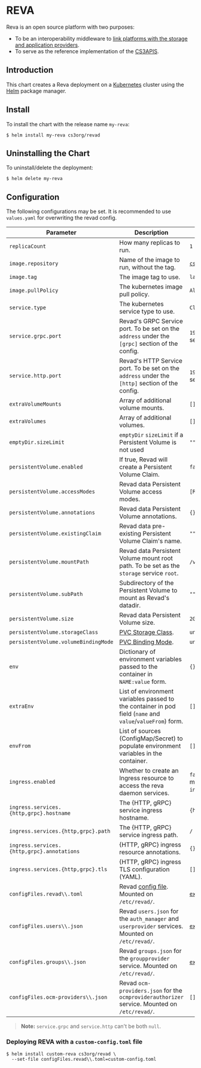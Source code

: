 # REVA

Reva is an open source platform with two purposes:

- To be an interoperability middleware to [link platforms with the storage and application providers](https://reva.link/docs/overview/).
- To serve as the reference implementation of the [CS3APIS](https://github.com/cs3org/cs3apis).

## Introduction

This chart creates a Reva deployment on a [Kubernetes](http://kubernetes.io) cluster using the [Helm](https://helm.sh) package manager.

## Install

To install the chart with the release name `my-reva`:

```console
$ helm install my-reva cs3org/revad
```

## Uninstalling the Chart

To uninstall/delete the deployment:

```console
$ helm delete my-reva
```

## Configuration

The following configurations may be set. It is recommended to use `values.yaml` for overwriting the revad config.

| Parameter                                         | Description                                                                                                  | Default                                                                                                                   |
| ------------------------------------------------- | ------------------------------------------------------------------------------------------------------------ | ------------------------------------------------------------------------------------------------------------------------- |
| `replicaCount`                                    | How many replicas to run.                                                                                    | `1`                                                                                                                       |
| `image.repository`                                | Name of the image to run, without the tag.                                                                   | [`cs3org/revad`](https://hub.docker.com/r/cs3org/revad)                                                                   |
| `image.tag`                                       | The image tag to use.                                                                                        | `latest`                                                                                                                  |
| `image.pullPolicy`                                | The kubernetes image pull policy.                                                                            | `Always`                                                                                                                  |
| `service.type`                                    | The kubernetes service type to use.                                                                          | `ClusterIP`                                                                                                               |
| `service.grpc.port`                               | Revad's GRPC Service port. To be set on the `address` under the `[grpc]` section of the config.              | `19000`. Can be explicitly disabled by setting `service.grpc` to `null`.                                                  |
| `service.http.port`                               | Revad's HTTP Service port. To be set on the `address` under the `[http]` section of the config.              | `19001`. Can be explicitly disabled by setting `service.http` to `null`.                                                  |
| `extraVolumeMounts`                               | Array of additional volume mounts.                                                                           | `[]`                                                                                                                      |
| `extraVolumes`                                    | Array of additional volumes.                                                                                 | `[]`                                                                                                                      |
| `emptyDir.sizeLimit`                              | `emptyDir` `sizeLimit` if a Persistent Volume is not used                                                    | `""`                                                                                                                      |
| `persistentVolume.enabled`                        | If true, Revad will create a Persistent Volume Claim.                                                        | `false`                                                                                                                   |
| `persistentVolume.accessModes`                    | Revad data Persistent Volume access modes.                                                                   | `[ReadWriteOnce]`                                                                                                         |
| `persistentVolume.annotations`                    | Revad data Persistent Volume annotations.                                                                    | `{}`                                                                                                                      |
| `persistentVolume.existingClaim`                  | Revad data pre-existing Persistent Volume Claim's name.                                                      | `""`                                                                                                                      |
| `persistentVolume.mountPath`                      | Revad data Persistent Volume mount root path. To be set as the `storage` service `root`.                     | `/var/tmp/reva`                                                                                                           |
| `persistentVolume.subPath`                        | Subdirectory of the Persistent Volume to mount as Revad's datadir.                                           | `""`                                                                                                                      |
| `persistentVolume.size`                           | Revad data Persistent Volume size.                                                                           | `2Gi`                                                                                                                     |
| `persistentVolume.storageClass`                   | [PVC Storage Class](https://kubernetes.io/docs/concepts/storage/storage-classes/#the-storageclass-resource). | `unset`                                                                                                                   |
| `persistentVolume.volumeBindingMode`              | [PVC Binding Mode](https://kubernetes.io/docs/concepts/storage/storage-classes/#volume-binding-mode).        | `unset`                                                                                                                   |
| `env`                                             | Dictionary of environment variables passed to the container in `NAME:value` form.                            | `{}`                                                                                                                      |
| `extraEnv`                                        | List of environment variables passed to the container in pod field (`name` and `value`/`valueFrom`) form.    | `[]`                                                                                                                      |
| `envFrom`                                         | List of sources (ConfigMap/Secret) to populate environment variables in the container.                       | `[]`                                                                                                                      |
| `ingress.enabled`                                 | Whether to create an Ingress resource to access the reva daemon services.                                    | `false`. Individual ingress resources might be disabled by setting `ingress.services.{http,grpc}` to `null`.              |
| `ingress.services.{http,grpc}.hostname`           | The {HTTP, gRPC} service ingress hostname.                                                                   | `{http,grpc}.revad.local`                                                                                                 |
| `ingress.services.{http,grpc}.path`               | The {HTTP, gRPC} service ingress path.                                                                       | `/`                                                                                                                       |
| `ingress.services.{http,grpc}.annotations`        | {HTTP, gRPC} ingress resource annotations.                                                                   | `{}`                                                                                                                      |
| `ingress.services.{http,grpc}.tls`                | {HTTP, gRPC} ingress TLS configuration (YAML).                                                               | `[]`                                                                                                                      |
| `configFiles.revad\\.toml`                        | Revad [config file](https://reva.link/docs/config/). Mounted on `/etc/revad/`.                               | [`examples/standalone/standalone.toml`](https://github.com/cs3org/reva/blob/master/examples/standalone/standalone.toml)   |
| `configFiles.users\\.json`                        | Revad `users.json` for the `auth_manager` and `userprovider` services. Mounted on `/etc/revad/`.             | [`examples/standalone/users.demo.json`](https://github.com/cs3org/reva/blob/master/examples/standalone/users.demo.json)   |
| `configFiles.groups\\.json`                       | Revad `groups.json` for the `groupprovider` service. Mounted on `/etc/revad/`.                               | [`examples/standalone/groups.demo.json`](https://github.com/cs3org/reva/blob/master/examples/standalone/groups.demo.json) |
| `configFiles.ocm-providers\\.json`                | Revad `ocm-providers.json` for the `ocmproviderauthorizer` service. Mounted on `/etc/revad/`.                | `[]`                                                                                                                      |

> **Note:** `service.grpc` and `service.http` can't be both `null`.

### Deploying REVA with a `custom-config.toml` file

```console
$ helm install custom-reva cs3org/revad \
  --set-file configFiles.revad\\.toml=custom-config.toml
```
